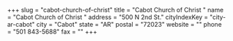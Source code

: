 +++
slug = "cabot-church-of-christ"
title = "Cabot Church of Christ "
name = "Cabot Church of Christ "
address = "500 N 2nd St."
cityIndexKey = "city-ar-cabot"
city = "Cabot"
state = "AR"
postal = "72023"
website = ""
phone = "501 843-5688"
fax = ""
+++
